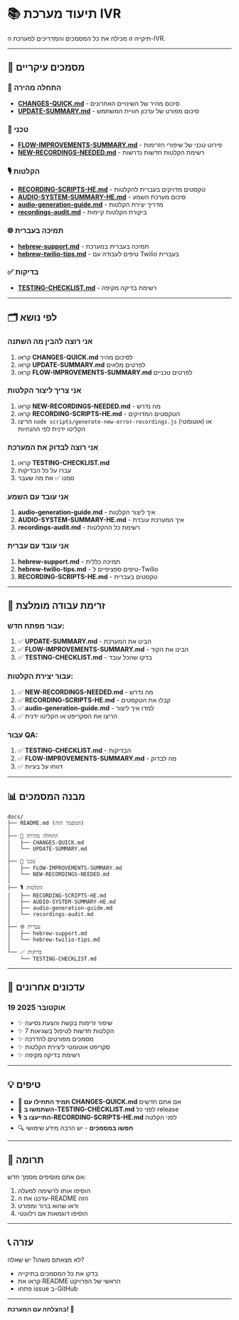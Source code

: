 # 📚 תיעוד מערכת IVR

תיקייה זו מכילה את כל המסמכים והמדריכים למערכת ה-IVR.

---

## 📑 מסמכים עיקריים

### 🎯 התחלה מהירה
- **[CHANGES-QUICK.md](./CHANGES-QUICK.md)** - סיכום מהיר של השינויים האחרונים
- **[UPDATE-SUMMARY.md](./UPDATE-SUMMARY.md)** - סיכום מפורט של עדכון חוויית המשתמש

### 🔧 טכני
- **[FLOW-IMPROVEMENTS-SUMMARY.md](./FLOW-IMPROVEMENTS-SUMMARY.md)** - פירוט טכני של שיפורי הזרימות
- **[NEW-RECORDINGS-NEEDED.md](./NEW-RECORDINGS-NEEDED.md)** - רשימת הקלטות חדשות נדרשות

### 🎙️ הקלטות
- **[RECORDING-SCRIPTS-HE.md](./RECORDING-SCRIPTS-HE.md)** - טקסטים מדויקים בעברית להקלטות
- **[AUDIO-SYSTEM-SUMMARY-HE.md](./AUDIO-SYSTEM-SUMMARY-HE.md)** - סיכום מערכת השמע
- **[audio-generation-guide.md](./audio-generation-guide.md)** - מדריך יצירת הקלטות
- **[recordings-audit.md](./recordings-audit.md)** - ביקורת הקלטות קיימות

### 🌐 תמיכה בעברית
- **[hebrew-support.md](./hebrew-support.md)** - תמיכה בעברית במערכת
- **[hebrew-twilio-tips.md](./hebrew-twilio-tips.md)** - טיפים לעבודה עם Twilio בעברית

### ✅ בדיקות
- **[TESTING-CHECKLIST.md](./TESTING-CHECKLIST.md)** - רשימת בדיקה מקיפה

---

## 🗂️ לפי נושא

### אני רוצה להבין מה השתנה
1. קראו **CHANGES-QUICK.md** לסיכום מהיר
2. קראו **UPDATE-SUMMARY.md** לפרטים מלאים
3. קראו **FLOW-IMPROVEMENTS-SUMMARY.md** לפרטים טכניים

### אני צריך ליצור הקלטות
1. קראו **NEW-RECORDINGS-NEEDED.md** - מה נדרש
2. קראו **RECORDING-SCRIPTS-HE.md** - הטקסטים המדויקים
3. הריצו `node scripts/generate-new-error-recordings.js` (אוטומטי)
   או הקליטו ידנית לפי ההנחיות

### אני רוצה לבדוק את המערכת
1. קראו **TESTING-CHECKLIST.md**
2. עברו על כל הבדיקות
3. סמנו ✅ את מה שעבר

### אני עובד עם השמע
1. **audio-generation-guide.md** - איך ליצור הקלטות
2. **AUDIO-SYSTEM-SUMMARY-HE.md** - איך המערכת עובדת
3. **recordings-audit.md** - רשימת כל ההקלטות

### אני עובד עם עברית
1. **hebrew-support.md** - תמיכה כללית
2. **hebrew-twilio-tips.md** - טיפים ספציפיים ל-Twilio
3. **RECORDING-SCRIPTS-HE.md** - טקסטים בעברית

---

## 🎯 זרימת עבודה מומלצת

### עבור מפתח חדש:
1. ✅ **UPDATE-SUMMARY.md** - הבינו את המערכת
2. ✅ **FLOW-IMPROVEMENTS-SUMMARY.md** - הבינו את הקוד
3. ✅ **TESTING-CHECKLIST.md** - בדקו שהכל עובד

### עבור יצירת הקלטות:
1. ✅ **NEW-RECORDINGS-NEEDED.md** - מה נדרש
2. ✅ **RECORDING-SCRIPTS-HE.md** - קבלו את הטקסטים
3. ✅ **audio-generation-guide.md** - למדו איך ליצור
4. ✅ הריצו את הסקריפט או הקליטו ידנית

### עבור QA:
1. ✅ **TESTING-CHECKLIST.md** - הבדיקות
2. ✅ **FLOW-IMPROVEMENTS-SUMMARY.md** - מה לבדוק
3. ✅ דווחו על בעיות

---

## 📊 מבנה המסמכים

```
docs/
├── README.md (המסמך הזה)
│
├── 🚀 התחלה מהירה
│   ├── CHANGES-QUICK.md
│   └── UPDATE-SUMMARY.md
│
├── 🔧 טכני
│   ├── FLOW-IMPROVEMENTS-SUMMARY.md
│   └── NEW-RECORDINGS-NEEDED.md
│
├── 🎙️ הקלטות
│   ├── RECORDING-SCRIPTS-HE.md
│   ├── AUDIO-SYSTEM-SUMMARY-HE.md
│   ├── audio-generation-guide.md
│   └── recordings-audit.md
│
├── 🌐 עברית
│   ├── hebrew-support.md
│   └── hebrew-twilio-tips.md
│
└── ✅ בדיקות
    └── TESTING-CHECKLIST.md
```

---

## 🔄 עדכונים אחרונים

### 19 אוקטובר 2025
- ✨ שיפור זרימות בקשת והצעת נסיעה
- ✨ 7 הקלטות חדשות לטיפול בשגיאות
- ✨ מסמכים מפורטים להדרכה
- ✨ סקריפט אוטומטי ליצירת הקלטות
- ✨ רשימת בדיקה מקיפה

---

## 💡 טיפים

- 📖 **תמיד התחילו עם CHANGES-QUICK.md** אם אתם חדשים
- 🎯 **השתמשו ב-TESTING-CHECKLIST.md** לפני כל release
- 🎙️ **התייעצו ב-RECORDING-SCRIPTS-HE.md** לפני הקלטה
- 🔍 **חפשו במסמכים** - יש הרבה מידע שימושי

---

## 🤝 תרומה

אם אתם מוסיפים מסמך חדש:
1. הוסיפו אותו לרשימה למעלה
2. עדכנו את ה-README הזה
3. ודאו שהוא ברור ומפורט
4. הוסיפו דוגמאות אם רלוונטי

---

## 📞 עזרה

לא מצאתם משהו? יש שאלה?
- בדקו את כל המסמכים בתיקייה
- קראו את README הראשי של הפרויקט
- פתחו issue ב-GitHub

---

**בהצלחה עם המערכת! 🚀**
